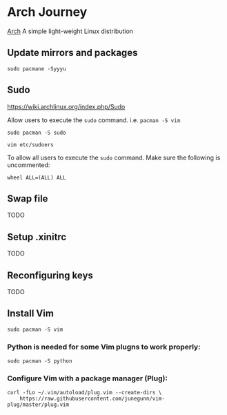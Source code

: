 # Arch Journey

[Arch](https://archlinux.org) A simple light-weight Linux distribution

## Update mirrors and packages

```shell
sudo pacmane -Syyyu
```

## Sudo

https://wiki.archlinux.org/index.php/Sudo

Allow users to execute the `sudo` command. i.e. `pacman -S vim`

```shell
sudo pacman -S sudo
```

```shell
vim etc/sudoers
```

To allow all users to execute the `sudo` command. Make sure the following is uncommented:

```
wheel ALL=(ALL) ALL
```

## Swap file

TODO

## Setup .xinitrc

TODO

## Reconfiguring keys

TODO

## Install Vim

```shell
sudo pacman -S vim
```

### Python is needed for some Vim plugns to work properly:

```shell
sudo pacman -S python
```

### Configure Vim with a package manager (Plug):

```shell
curl -fLo ~/.vim/autoload/plug.vim --create-dirs \
    https://raw.githubusercontent.com/junegunn/vim-plug/master/plug.vim
```

```shell
```


